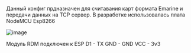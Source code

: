 Данный конфиг прдназначен для считавания карт формата Emarine и передачи данных на TCP сервер.
В разработке использовалась плата NodeMCU Esp8266

![image](https://github.com/alexfrydr/tcp_client_esp8266/assets/63281155/0c135256-64d1-4d0e-8004-bbb77ed376f4)

Модуль RDM подключен к ESP
D1 - TX
GND - GND
VCC - 3v3

